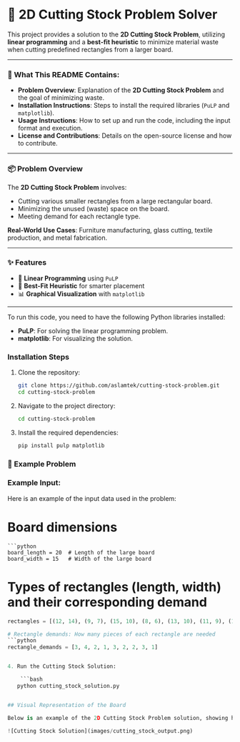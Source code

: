 # 📐 2D Cutting Stock Problem Solver

This project provides a solution to the **2D Cutting Stock Problem**, utilizing **linear programming** and a **best-fit heuristic** to minimize material waste when cutting predefined rectangles from a larger board.

---

### 📄 What This README Contains:
- **Problem Overview**: Explanation of the **2D Cutting Stock Problem** and the goal of minimizing waste.
- **Installation Instructions**: Steps to install the required libraries (`PuLP` and `matplotlib`).
- **Usage Instructions**: How to set up and run the code, including the input format and execution.
- **License and Contributions**: Details on the open-source license and how to contribute.

---

### 📦 Problem Overview

The **2D Cutting Stock Problem** involves:
- Cutting various smaller rectangles from a large rectangular board.
- Minimizing the unused (waste) space on the board.
- Meeting demand for each rectangle type.

**Real-World Use Cases**: Furniture manufacturing, glass cutting, textile production, and metal fabrication.

---

### ✨ Features

- 🧠 **Linear Programming** using `PuLP`
- 📐 **Best-Fit Heuristic** for smarter placement
- 📊 **Graphical Visualization** with `matplotlib`

---
To run this code, you need to have the following Python libraries installed:

- **PuLP**: For solving the linear programming problem.
- **matplotlib**: For visualizing the solution.

### Installation Steps

1. Clone the repository:

   ```bash
   git clone https://github.com/aslamtek/cutting-stock-problem.git
   cd cutting-stock-problem

2. Navigate to the project directory:
   ```bash
   cd cutting-stock-problem


3. Install the required dependencies:
   ```python
   pip install pulp matplotlib


### 🧩 Example Problem

### Example Input:
Here is an example of the input data used in the problem:


# Board dimensions
    ```python
    board_length = 20  # Length of the large board
    board_width = 15   # Width of the large board

# Types of rectangles (length, width) and their corresponding demand 
  ```python
  rectangles = [(12, 14), (9, 7), (15, 10), (8, 6), (13, 10), (11, 9), (17, 12), (6, 9), (18, 11)]

# Rectangle demands: How many pieces of each rectangle are needed
  ```python
  rectangle_demands = [3, 4, 2, 1, 3, 2, 2, 3, 1]


4. Run the Cutting Stock Solution:

      ```bash
     python cutting_stock_solution.py


## Visual Representation of the Board

Below is an example of the 2D Cutting Stock Problem solution, showing how the rectangles are placed on the board.

![Cutting Stock Solution](images/cutting_stock_output.png)

